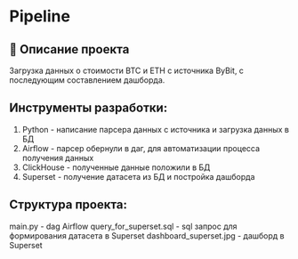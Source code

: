 # Pipeline

## 📖 Описание проекта

Загрузка данных о стоимости BTC и ETH с источника ByBit, с последующим составлением дашборда.

## Инструменты разработки:
1. Python - написание парсера данных с источника и загрузка данных в БД
2. Airflow - парсер обернули в даг, для автоматизации процесса получения данных
3. ClickHouse - полученные данные положили в БД
4. Superset - получение датасета из БД и постройка дашборда

## Структура проекта:
main.py - dag Airflow
query_for_superset.sql - sql запрос для формирования датасета в Superset
dashboard_superset.jpg - дашборд в Superset
